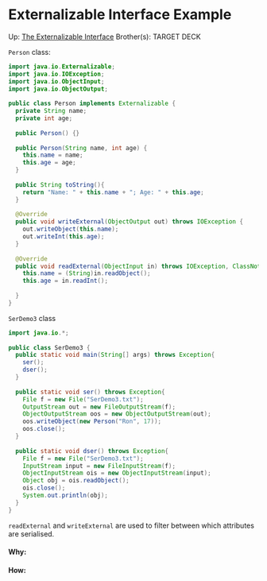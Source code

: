 # Externalizable Interface Example

Up: [The Externalizable Interface](the_externalizable_interface)
Brother(s):
TARGET DECK

`Person` class:

```java
import java.io.Externalizable;  
import java.io.IOException;  
import java.io.ObjectInput;  
import java.io.ObjectOutput;  
  
public class Person implements Externalizable {  
  private String name;  
  private int age;  
    
  public Person() {}  
    
  public Person(String name, int age) {  
    this.name = name;  
    this.age = age;  
  }  
    
  public String toString(){  
    return "Name: " + this.name + "; Age: " + this.age;  
  }  
  
  @Override  
  public void writeExternal(ObjectOutput out) throws IOException {  
    out.writeObject(this.name);  
    out.writeInt(this.age);  
  }  
  
  @Override  
  public void readExternal(ObjectInput in) throws IOException, ClassNotFoundException {  
    this.name = (String)in.readObject();  
    this.age = in.readInt();  
  
  }  
}
```

`SerDemo3` class 

```java
import java.io.*;  
  
public class SerDemo3 {  
  public static void main(String[] args) throws Exception{  
    ser();  
    dser();  
  }  
  
  public static void ser() throws Exception{  
    File f = new File("SerDemo3.txt");  
    OutputStream out = new FileOutputStream(f);  
    ObjectOutputStream oos = new ObjectOutputStream(out);  
    oos.writeObject(new Person("Ron", 17));  
    oos.close();  
  }  
  
  public static void dser() throws Exception{  
    File f = new File("SerDemo3.txt");  
    InputStream input = new FileInputStream(f);  
    ObjectInputStream ois = new ObjectInputStream(input);  
    Object obj = ois.readObject();  
    ois.close();  
    System.out.println(obj);  
  }  
}
```

`readExternal` and `writeExternal` are used to filter between which attributes are serialised.
































#### Why:
#### How:









